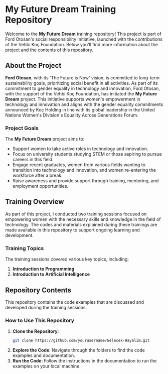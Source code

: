 # My Future Dream Training Repository

Welcome to the **My Future Dream** training repository! This project is part of Ford Otosan's social responsibility initiative, launched with the contributions of the Vehbi Koç Foundation. Below you'll find more information about the project and the contents of this repository.

## About the Project

**Ford Otosan**, with its 'The Future is Now' vision, is committed to long-term sustainability goals, prioritizing social benefit in all activities. As part of its commitment to gender equality in technology and innovation, Ford Otosan, with the support of the Vehbi Koç Foundation, has initiated the **My Future Dream** project. This initiative supports women's empowerment in technology and innovation and aligns with the gender equality commitments announced by Koç Holding in line with its global leadership in the United Nations Women's Division's Equality Across Generations Forum.

### Project Goals

The **My Future Dream** project aims to:
- Support women to take active roles in technology and innovation.
- Focus on university students studying STEM or those aspiring to pursue careers in this field.
- Engage recent graduates, women from various fields wanting to transition into technology and innovation, and women re-entering the workforce after a break.
- Raise awareness and provide support through training, mentoring, and employment opportunities.

## Training Overview

As part of this project, I conducted two training sessions focused on empowering women with the necessary skills and knowledge in the field of technology. The codes and materials explained during these trainings are made available in this repository to support ongoing learning and development.

### Training Topics

The training sessions covered various key topics, including:
1. **Introduction to Programming**
2. **Introduction to Artificial Intelligence**


## Repository Contents

This repository contains the code examples that are discussed and developed during the training sessions.


### How to Use This Repository

1. **Clone the Repository**:
    ```bash
    git clone https://github.com/yourusername/Gelecek-Hayalim.git
    ```
2. **Explore the Code**: Navigate through the folders to find the code examples and documentation.
3. **Run the Code**: Follow the instructions in the documentation to run the examples on your local machine.
